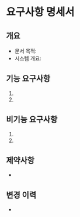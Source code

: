 # 요구사항 명세서

## 개요
- 문서 목적:
- 시스템 개요:

## 기능 요구사항
1. 
2. 

## 비기능 요구사항
1. 
2. 

## 제약사항
- 

## 변경 이력
- 
